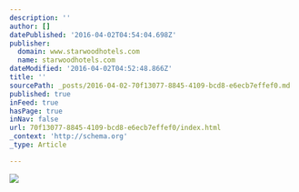 ```yaml
---
description: ''
author: []
datePublished: '2016-04-02T04:54:04.698Z'
publisher:
  domain: www.starwoodhotels.com
  name: starwoodhotels.com
dateModified: '2016-04-02T04:52:48.866Z'
title: ''
sourcePath: _posts/2016-04-02-70f13077-8845-4109-bcd8-e6ecb7effef0.md
published: true
inFeed: true
hasPage: true
inNav: false
url: 70f13077-8845-4109-bcd8-e6ecb7effef0/index.html
_context: 'http://schema.org'
_type: Article

---
```

![](https://cdn.atlassbx.com/FB/11042209031391/MMT15021_Q1_SWC_HP_1060x295_1215_EN.jpg)